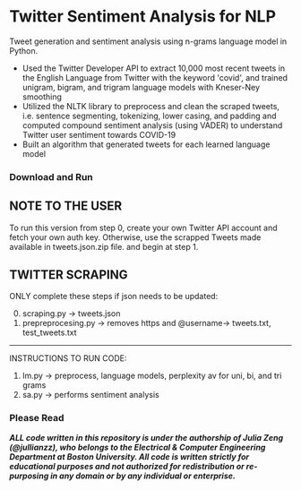 # Twitter Sentiment Analysis for NLP

Tweet generation and sentiment analysis using n-grams language model in Python. 

* Used the Twitter Developer API to extract 10,000 most recent tweets in the English Language from Twitter with the keyword 'covid', and trained unigram, bigram, and trigram language models with Kneser-Ney smoothing
* Utilized the NLTK library to preprocess and clean the scraped tweets, i.e. sentence segmenting, tokenizing, lower casing, and padding and computed compound sentiment analysis (using VADER) to understand Twitter user sentiment towards COVID-19
* Built an algorithm that generated tweets for each learned language model 


### Download and Run

NOTE TO THE USER
--------------------------------------------------------------
To run this version from step 0, create your own Twitter API account and fetch your own auth key. 
Otherwise, use the scrapped Tweets made available in tweets.json.zip file. and begin at step 1. 


TWITTER SCRAPING
---------------------------------------------------------------
ONLY complete these steps if json needs to be updated:

0. scraping.py -> tweets.json
0. prepreprocesing.py -> removes https and @username-> tweets.txt, test_tweets.txt

---------------------------------------------------------------
INSTRUCTIONS TO RUN CODE:

1. lm.py -> preprocess, language models, perplexity av for uni, bi, and tri grams
2. sa.py -> performs sentiment analysis


### Please Read
***ALL code written in this repository is under the authorship of Julia Zeng (@jullianzz), who belongs to the Electrical & Computer Engineering Department at Boston University. All code is written strictly for educational purposes and not authorized for redistribution or re-purposing in any domain or by any individual or enterprise.***
